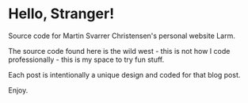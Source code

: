 # Hello, Stranger!

Source code for Martin Svarrer Christensen's personal website Larm.

The source code found here is the wild west - this is not how I code professionally - this is my space to try fun stuff.

Each post is intentionally a unique design and coded for that blog post.

Enjoy.
